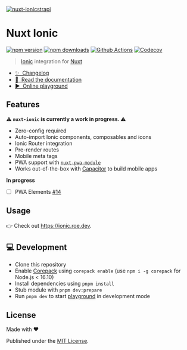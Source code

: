 [![nuxt-ionicstrapi](./docs/public/cover.jpg)](https://ionic.roe.dev)

# Nuxt Ionic

[![npm version][npm-version-src]][npm-version-href]
[![npm downloads][npm-downloads-src]][npm-downloads-href]
[![Github Actions][github-actions-src]][github-actions-href]
[![Codecov][codecov-src]][codecov-href]

> [Ionic](https://ionicframework.com/docs/) integration for [Nuxt](https://nuxtjs.org)

- [✨ &nbsp;Changelog](https://github.com/danielroe/nuxt-ionic/blob/main/CHANGELOG.md)
- [📖 &nbsp;Read the documentation](https://ionic.roe.dev)
- [▶️ &nbsp;Online playground](https://stackblitz.com/github/danielroe/nuxt-ionic/tree/main/playground)

## Features

**⚠️ `nuxt-ionic` is currently a work in progress. ⚠️**

- Zero-config required
- Auto-import Ionic components, composables and icons
- Ionic Router integration
- Pre-render routes
- Mobile meta tags
- PWA support with [`nuxt-pwa-module`](https://github.com/kevinmarrec/nuxt-pwa-module)
- Works out-of-the-box with [Capacitor](https://capacitorjs.com/) to build mobile apps

**In progress**

- [ ] PWA Elements [#14](https://github.com/danielroe/nuxt-ionic/issues/14)

## Usage

👉 Check out https://ionic.roe.dev.

## 💻 Development

- Clone this repository
- Enable [Corepack](https://github.com/nodejs/corepack) using `corepack enable` (use `npm i -g corepack` for Node.js < 16.10)
- Install dependencies using `pnpm install`
- Stub module with `pnpm dev:prepare`
- Run `pnpm dev` to start [playground](./playground) in development mode

## License

Made with ❤️

Published under the [MIT License](./LICENCE).

<!-- Badges -->

[npm-version-src]: https://img.shields.io/npm/v/nuxt-ionic?style=flat-square
[npm-version-href]: https://npmjs.com/package/nuxt-ionic
[npm-downloads-src]: https://img.shields.io/npm/dm/nuxt-ionic?style=flat-square
[npm-downloads-href]: https://npmjs.com/package/nuxt-ionic
[github-actions-src]: https://img.shields.io/github/workflow/status/danielroe/nuxt-ionic/ci/main?style=flat-square
[github-actions-href]: https://github.com/danielroe/nuxt-ionic/actions?query=workflow%3Aci
[codecov-src]: https://img.shields.io/codecov/c/gh/danielroe/nuxt-ionic/main?style=flat-square
[codecov-href]: https://codecov.io/gh/danielroe/nuxt-ionic
